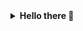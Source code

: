 <details>
  <summary><b>Hello there 👋</b></summary>
  <img src="res/obi1.gif" width="500px" alt="obiwan kenobi"/>
  <br/>
  <i>General Kenobi!</i>
</details>

<!--
**GokselKUCUKSAHIN/GokselKUCUKSAHIN** is a ✨ _special_ ✨ repository because its `README.md` (this file) appears on your GitHub profile.

Here are some ideas to get you started:

- 🔭 I’m currently working on ...
- 🌱 I’m currently learning ...
- 👯 I’m looking to collaborate on ...
- 🤔 I’m looking for help with ...
- 💬 Ask me about ...
- 📫 How to reach me: ...
- 😄 Pronouns: ...
- ⚡ Fun fact: ...
-->
